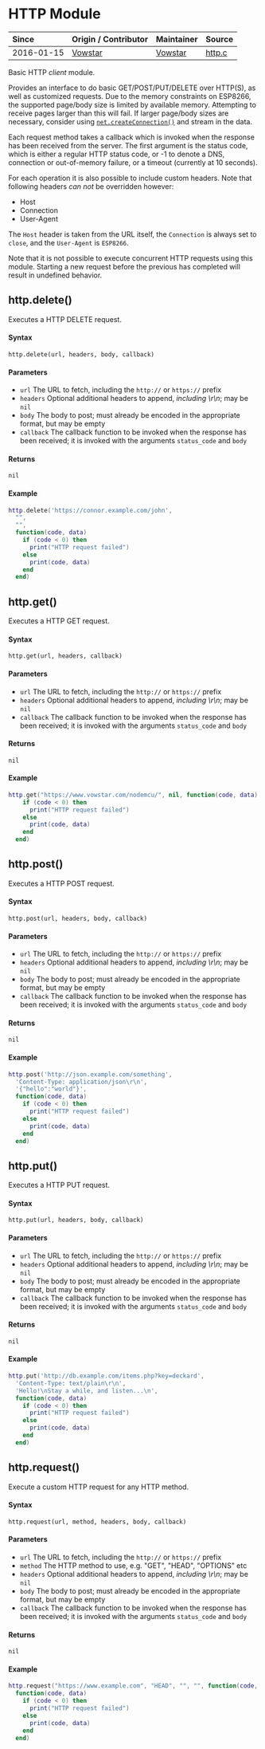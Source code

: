 # HTTP Module
| Since  | Origin / Contributor  | Maintainer  | Source  |
| :----- | :-------------------- | :---------- | :------ |
| 2016-01-15 | [Vowstar](https://github.com/vowstar) | [Vowstar](https://github.com/vowstar) | [http.c](../../../app/modules/http.c)|

Basic HTTP *client* module.

Provides an interface to do basic GET/POST/PUT/DELETE over HTTP(S), as well as customized requests. Due to the memory constraints on ESP8266, the supported page/body size is limited by available memory. Attempting to receive pages larger than this will fail. If larger page/body sizes are necessary, consider using [`net.createConnection()`](#netcreateconnection) and stream in the data.

Each request method takes a callback which is invoked when the response has been received from the server. The first argument is the status code, which is either a regular HTTP status code, or -1 to denote a DNS, connection or out-of-memory failure, or a timeout (currently at 10 seconds).

For each operation it is also possible to include custom headers. Note that following headers *can not* be overridden however:
  - Host
  - Connection
  - User-Agent

The `Host` header is taken from the URL itself, the `Connection` is always set to `close`, and the `User-Agent` is `ESP8266`.

Note that it is not possible to execute concurrent HTTP requests using this module. Starting a new request before the previous has completed will result in undefined behavior.

## http.delete()

Executes a HTTP DELETE request.

#### Syntax
`http.delete(url, headers, body, callback)`

#### Parameters
  - `url` The URL to fetch, including the `http://` or `https://` prefix
  - `headers` Optional additional headers to append, *including \r\n*; may be `nil`
  - `body` The body to post; must already be encoded in the appropriate format, but may be empty
  - `callback` The callback function to be invoked when the response has been received; it is invoked with the arguments `status_code` and `body`

#### Returns
`nil`

#### Example
```lua
http.delete('https://connor.example.com/john',
  "",
  "",
  function(code, data)
    if (code < 0) then
      print("HTTP request failed")
    else
      print(code, data)
    end
  end)
```

## http.get()

Executes a HTTP GET request.

#### Syntax
`http.get(url, headers, callback)`

#### Parameters
  - `url` The URL to fetch, including the `http://` or `https://` prefix
  - `headers` Optional additional headers to append, *including \r\n*; may be `nil`
  - `callback` The callback function to be invoked when the response has been received; it is invoked with the arguments `status_code` and `body`

#### Returns
`nil`

#### Example
```lua
http.get("https://www.vowstar.com/nodemcu/", nil, function(code, data)
    if (code < 0) then
      print("HTTP request failed")
    else
      print(code, data)
    end
  end)
```

## http.post()

Executes a HTTP POST request.

#### Syntax
`http.post(url, headers, body, callback)`

#### Parameters
  - `url` The URL to fetch, including the `http://` or `https://` prefix
  - `headers` Optional additional headers to append, *including \r\n*; may be `nil`
  - `body` The body to post; must already be encoded in the appropriate format, but may be empty
  - `callback` The callback function to be invoked when the response has been received; it is invoked with the arguments `status_code` and `body`

#### Returns
`nil`

#### Example
```lua
http.post('http://json.example.com/something',
  'Content-Type: application/json\r\n',
  '{"hello":"world"}',
  function(code, data)
    if (code < 0) then
      print("HTTP request failed")
    else
      print(code, data)
    end
  end)
```

## http.put()

Executes a HTTP PUT request.

#### Syntax
`http.put(url, headers, body, callback)`

#### Parameters
  - `url` The URL to fetch, including the `http://` or `https://` prefix
  - `headers` Optional additional headers to append, *including \r\n*; may be `nil`
  - `body` The body to post; must already be encoded in the appropriate format, but may be empty
  - `callback` The callback function to be invoked when the response has been received; it is invoked with the arguments `status_code` and `body`

#### Returns
`nil`

#### Example
```lua
http.put('http://db.example.com/items.php?key=deckard',
  'Content-Type: text/plain\r\n',
  'Hello!\nStay a while, and listen...\n',
  function(code, data)
    if (code < 0) then
      print("HTTP request failed")
    else
      print(code, data)
    end
  end)
```

## http.request()

Execute a custom HTTP request for any HTTP method.

#### Syntax
`http.request(url, method, headers, body, callback)`

#### Parameters
  - `url` The URL to fetch, including the `http://` or `https://` prefix
  - `method` The HTTP method to use, e.g. "GET", "HEAD", "OPTIONS" etc
  - `headers` Optional additional headers to append, *including \r\n*; may be `nil`
  - `body` The body to post; must already be encoded in the appropriate format, but may be empty
  - `callback` The callback function to be invoked when the response has been received; it is invoked with the arguments `status_code` and `body`

#### Returns
`nil`

#### Example
```lua
http.request("https://www.example.com", "HEAD", "", "", function(code, data)
  function(code, data)
    if (code < 0) then
      print("HTTP request failed")
    else
      print(code, data)
    end
  end)
```
